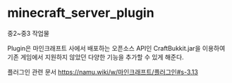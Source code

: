 # minecraft_server_plugin

중2~중3 작업물

Plugin은 마인크래프트 사에서 배포하는 오픈소스 API인 CraftBukkit.jar을 이용하여
기존 게임에서 지원하지 않았던 다양한 기능을 추가할 수 있게 해준다.

플러그인 관련 문서
https://namu.wiki/w/마인크래프트/플러그인#s-3.13

